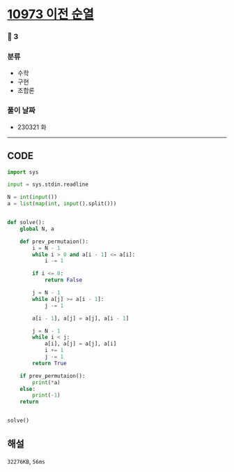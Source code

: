 # [10973 이전 순열](https://www.acmicpc.net/problem/10973)

### 🥈 3

### 분류

- 수학
- 구현
- 조합론

### 풀이 날짜

- 230321 화

---

## CODE

```python
import sys

input = sys.stdin.readline

N = int(input())
a = list(map(int, input().split()))


def solve():
    global N, a

    def prev_permutaion():
        i = N - 1
        while i > 0 and a[i - 1] <= a[i]:
            i -= 1

        if i <= 0:
            return False

        j = N - 1
        while a[j] >= a[i - 1]:
            j -= 1

        a[i - 1], a[j] = a[j], a[i - 1]

        j = N - 1
        while i < j:
            a[i], a[j] = a[j], a[i]
            i += 1
            j -= 1
        return True

    if prev_permutaion():
        print(*a)
    else:
        print(-1)
    return


solve()

```

## 해설

`32276KB`, `56ms`

